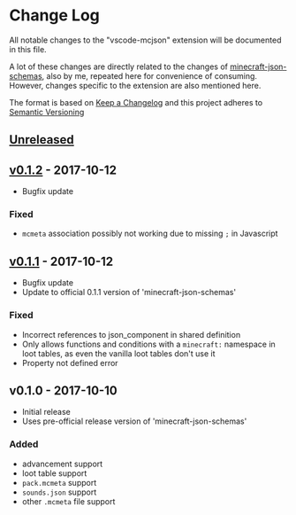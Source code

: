 # Change Log
All notable changes to the "vscode-mcjson" extension will be documented in this file.

A lot of these changes are directly related to the changes of [minecraft-json-schemas](https://github.com/Levertion/minecraft-json-schemas/blob/master/CHANGELOG.md), also by me, repeated here for convenience of consuming.
However, changes specific to the extension are also mentioned here.

The format is based on [Keep a Changelog](http://keepachangelog.com/en/1.0.0/)
and this project adheres to [Semantic Versioning](http://semver.org/spec/v2.0.0.html)

## [Unreleased]

## [v0.1.2] - 2017-10-12
 - Bugfix update
### Fixed
 - `mcmeta` association possibly not working due to missing `;` in Javascript

## [v0.1.1] - 2017-10-12
 - Bugfix update
 - Update to official 0.1.1 version of 'minecraft-json-schemas'
### Fixed
 - Incorrect references to json_component in shared definition
 - Only allows functions and conditions with a `minecraft:` namespace in loot tables, as even the vanilla loot tables don't use it
 - Property not defined error

## v0.1.0 - 2017-10-10
 - Initial release
 - Uses pre-official release version of 'minecraft-json-schemas'
### Added
 - advancement support
 - loot table support
 - `pack.mcmeta` support
 - `sounds.json` support
 - other `.mcmeta` file support

 [Unreleased]: https://github.com/Levertion/vscode-mcjson/compare/v0.1.1...HEAD
 [v0.1.2]: https://github.com/Levertion/vscode-mcjson/compare/v0.1.1...v0.1.2
 [v0.1.1]: https://github.com/Levertion/vscode-mcjson/compare/v0.1.0...v0.1.1
 
 
